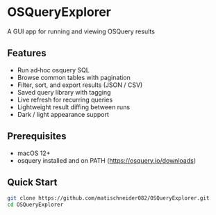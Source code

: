 # OSQueryExplorer
A GUI app for running and viewing OSQuery results
## Features
- Run ad‑hoc osquery SQL
- Browse common tables with pagination
- Filter, sort, and export results (JSON / CSV)
- Saved query library with tagging
- Live refresh for recurring queries
- Lightweight result diffing between runs
- Dark / light appearance support

## Prerequisites
- macOS 12+
- osquery installed and on PATH (https://osquery.io/downloads)


## Quick Start
```bash
git clone https://github.com/matischneider082/OSQueryExplorer.git
cd OSQueryExplorer
